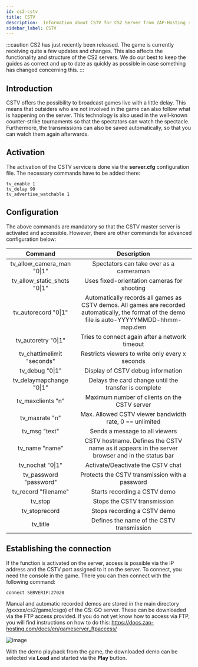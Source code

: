 ```yaml
---
id: cs2-cstv
title: CSTV 
description:  Information about CSTV for CS2 Server from ZAP-Hosting - ZAP-Hosting.com documentation
sidebar_label: CSTV
---
```




:::caution
CS2 has just recently been released. The game is currently receiving quite a few updates and changes. This also affects the functionality and structure of the CS2 servers. We do our best to keep the guides as correct and up to date as quickly as possible in case something has changed concerning this. 
 :::



## Introduction


CSTV offers the possibility to broadcast games live with a little delay. This means that outsiders who are not involved in the game can also follow what is happening on the server. This technology is also used in the well-known counter-strike tournaments so that the spectators can watch the spectacle. Furthermore, the transmissions can also be saved automatically, so that you can watch them again afterwards.



## Activation

The activation of the CSTV service is done via the **server.cfg** configuration file. The necessary commands have to be added there: 

```
tv_enable 1
tv_delay 90
tv_advertise_watchable 1
```



## Configuration

The above commands are mandatory so that the CSTV master server is activated and accessible. However, there are other commands for advanced configuration below:

|            Command            |                         Description                         |
| :--------------------------: | :----------------------------------------------------------: |
|  tv_allow_camera_man "0\|1"  |        Spectators can take over as a cameraman        |
| tv_allow_static_shots "0\|1" |    Uses fixed-orientation cameras for shooting    |
|     tv_autorecord "0\|1"     | Automatically records all games as CSTV demos. All games are recorded automatically, the format of the demo file is auto-YYYYYMMDD-hhmm-map.dem |
|     tv_autoretry "0\|1"      | Tries to connect again after a network timeout |
| tv_chattimelimit "seconds"  | Restricts viewers to write only every x seconds |
|       tv_debug "0\|1"        |             Display of CSTV debug information             |
|   tv_delaymapchange "0\|1"   | Delays the card change until the transfer is complete |
|      tv_maxclients "n"       |          Maximum number of clients on the CSTV server          |
|        tv_maxrate "n"        | Max. Allowed CSTV viewer bandwidth rate, 0 == unlimited |
|        tv_msg "text"         |           Sends a message to all viewers           |
|        tv_name "name"        | CSTV hostname. Defines the CSTV name as it appears in the server browser and in the status bar |
|       tv_nochat "0\|1"       |           Activate/Deactivate the CSTV chat           |
|    tv_password "password"    |       Protects the CSTV transmission with a password       |
|     tv_record "filename"     |             Starts recording a CSTV demo             |
|           tv_stop            |                 Stops the CSTV transmission                 |
|        tv_stoprecord         |            Stops recording a CSTV demo             |
|           tv_title           |           Defines the name of the CSTV transmission           |



## Establishing the connection

If the function is activated on the server, access is possible via the IP address and the CSTV port assigned to it on the server. To connect, you need the console in the game. There you can then connect with the following command:

```
connect SERVERIP:27020
```


Manual and automatic recorded demos are stored in the main directory /gxxxxx/cs2/game/csgo) of the CS: GO server. These can be downloaded via the FTP access provided. If you do not yet know how to access via FTP, you will find instructions on how to do this: https://docs.zap-hosting.com/docs/en/gameserver_ftpaccess/


![image](https://user-images.githubusercontent.com/26007280/189976977-8ec37bd6-eff7-46bb-9114-d82c58140388.png)



With the demo playback from the game, the downloaded demo can be selected via **Load** and started via the **Play** button.
